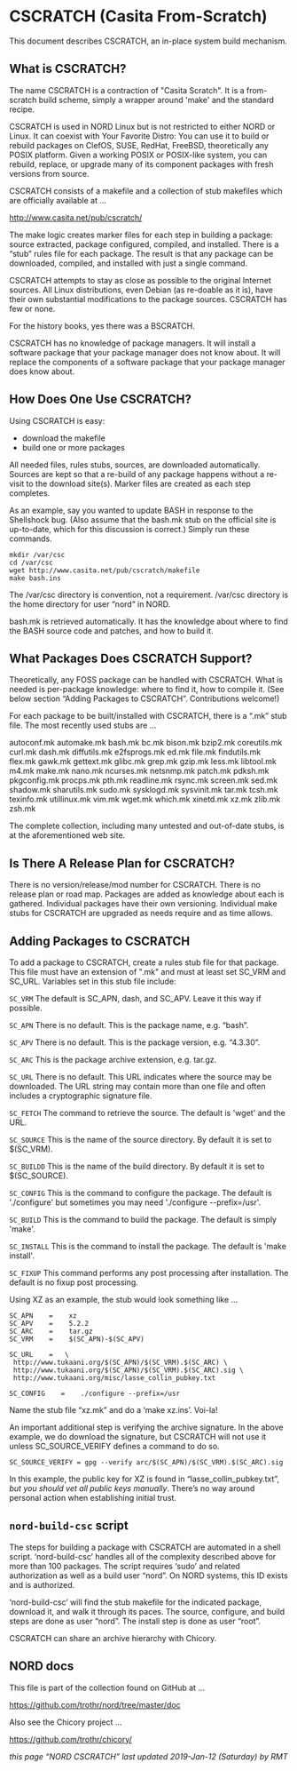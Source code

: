 # CSCRATCH (Casita From-Scratch)

This document describes CSCRATCH, an in-place system build mechanism.

## What is CSCRATCH?

The name CSCRATCH is a contraction of "Casita Scratch". 
It is a from-scratch build scheme, simply a wrapper around 'make' and the standard recipe. 

CSCRATCH is used in NORD Linux but is not restricted to either NORD or Linux. 
It can coexist with Your Favorite Distro: You can use it to build or rebuild 
packages on ClefOS, SUSE, RedHat, FreeBSD, theoretically any POSIX platform. 
Given a working POSIX or POSIX-like system, you can rebuild, replace, 
or upgrade many of its component packages with fresh versions from source. 

CSCRATCH consists of a makefile and a collection of stub makefiles 
which are officially available at ... 

http://www.casita.net/pub/cscratch/

The make logic creates marker files for each step in building a package: 
source extracted, package configured, compiled, and installed. There is 
a “stub” rules file for each package. The result is that any package 
can be downloaded, compiled, and installed with just a single command. 

CSCRATCH attempts to stay as close as possible to the original Internet 
sources. All Linux distributions, even Debian (as re-doable as it is), 
have their own substantial modifications to the package sources. 
CSCRATCH has few or none. 

For the history books, yes there was a BSCRATCH. 

CSCRATCH has no knowledge of package managers. It will install a software 
package that your package manager does not know about. It will replace 
the components of a software package that your package manager does know about. 


## How Does One Use CSCRATCH?

Using CSCRATCH is easy: 

* download the makefile 
* build one or more packages 

All needed files, rules stubs, sources, are downloaded automatically. 
Sources are kept so that a re-build of any package happens without a 
re-visit to the download site(s). Marker files are created as each 
step completes. 

As an example, say you wanted to update BASH in response to the Shellshock 
bug. (Also assume that the bash.mk stub on the official site is up-to-date, 
which for this discussion is correct.) Simply run these commands. 

    mkdir /var/csc
    cd /var/csc
    wget http://www.casita.net/pub/cscratch/makefile
    make bash.ins

The /var/csc directory is convention, not a requirement. 
/var/csc directory is the home directory for user “nord” in NORD. 

bash.mk is retrieved automatically. 
It has the knowledge about where to find the BASH source code and patches, 
and how to build it. 


## What Packages Does CSCRATCH Support?

Theoretically, any FOSS package can be handled with CSCRATCH. 
What is needed is per-package knowledge: where to find it, how to compile it. 
(See below section “Adding Packages to CSCRATCH”. Contributions welcome!) 

For each package to be built/installed with CSCRATCH, there is a 
“.mk” stub file. The most recently used stubs are … 

 autoconf.mk automake.mk bash.mk bc.mk bison.mk bzip2.mk coreutils.mk curl.mk 
 dash.mk diffutils.mk e2fsprogs.mk ed.mk file.mk findutils.mk flex.mk gawk.mk 
 gettext.mk glibc.mk grep.mk gzip.mk less.mk libtool.mk m4.mk make.mk nano.mk 
 ncurses.mk netsnmp.mk patch.mk pdksh.mk pkgconfig.mk procps.mk pth.mk 
 readline.mk rsync.mk screen.mk sed.mk shadow.mk sharutils.mk sudo.mk 
 sysklogd.mk sysvinit.mk tar.mk tcsh.mk texinfo.mk utillinux.mk vim.mk 
 wget.mk which.mk xinetd.mk xz.mk zlib.mk zsh.mk

The complete collection, including many untested and out-of-date stubs, 
is at the aforementioned web site. 


## Is There A Release Plan for CSCRATCH?

There is no version/release/mod number for CSCRATCH. 
There is no release plan or road map. 
Packages are added as knowledge about each is gathered. 
Individual packages have their own versioning. 
Individual make stubs for CSCRATCH are upgraded as needs require and as time allows. 


## Adding Packages to CSCRATCH

To add a package to CSCRATCH, create a rules stub file for that package. 
This file must have an extension of ".mk" and must at least set SC_VRM 
and SC_URL.  Variables set in this stub file include: 

`SC_VRM`
The default is SC_APN, dash, and SC_APV. Leave it this way if possible. 

`SC_APN`
There is no default. This is the package name, e.g. “bash”. 

`SC_APV`
There is no default. This is the package version, e.g. “4.3.30”. 

`SC_ARC`
This is the package archive extension, e.g. tar.gz. 

`SC_URL`
There is no default.  This URL indicates where the source may be downloaded. 
The URL string may contain more than one file and often includes a 
cryptographic signature file. 

`SC_FETCH`
The command to retrieve the source. The default is 'wget' and the URL. 

`SC_SOURCE`
This is the name of the source directory. By default it is set to $(SC_VRM). 

`SC_BUILDD`
This is the name of the build directory. By default it is set to $(SC_SOURCE). 

`SC_CONFIG`
This is the command to configure the package. The default is './configure' 
but sometimes you may need './configure --prefix=/usr'. 

`SC_BUILD`
This is the command to build the package. The default is simply 'make'. 

`SC_INSTALL`
This is the command to install the package. The default is 'make install'. 

`SC_FIXUP`
This command performs any post processing after installation. 
The default is no fixup post processing. 

Using XZ as an example, the stub would look something like ... 

    SC_APN    =    xz
    SC_APV    =    5.2.2
    SC_ARC    =    tar.gz
    SC_VRM    =    $(SC_APN)-$(SC_APV)

    SC_URL    =   \
     http://www.tukaani.org/$(SC_APN)/$(SC_VRM).$(SC_ARC) \
     http://www.tukaani.org/$(SC_APN)/$(SC_VRM).$(SC_ARC).sig \
     http://www.tukaani.org/misc/lasse_collin_pubkey.txt

    SC_CONFIG    =    ./configure --prefix=/usr

Name the stub file “xz.mk” and do a ‘make xz.ins’. Voi-la! 

An important additional step is verifying the archive signature. 
In the above example, we do download the signature, but CSCRATCH 
will not use it unless SC_SOURCE_VERIFY defines a command to do so. 

    SC_SOURCE_VERIFY = gpg --verify arc/$(SC_APN)/$(SC_VRM).$(SC_ARC).sig

In this example, the public key for XZ is found in “lasse_collin_pubkey.txt”, 
*but you should vet all public keys manually*. There’s no way around personal 
action when establishing initial trust. 


## `nord-build-csc` script

The steps for building a package with CSCRATCH are automated in a shell script. 
‘nord-build-csc’ handles all of the complexity described above for 
more than 100 packages. The script requires ‘sudo’ and related authorization 
as well as a build user “nord”. On NORD systems, this ID exists and is authorized. 

‘nord-build-csc’ will find the stub makefile for the indicated package, 
download it, and walk it through its paces. The source, configure, and 
build steps are done as user “nord”. The install step is done as user “root”. 

CSCRATCH can share an archive hierarchy with Chicory. 


## NORD docs

This file is part of the collection found on GitHub at ...

https://github.com/trothr/nord/tree/master/doc

Also see the Chicory project ...

https://github.com/trothr/chicory/

*this page “NORD CSCRATCH” last updated 2019-Jan-12 (Saturday) by RMT*



